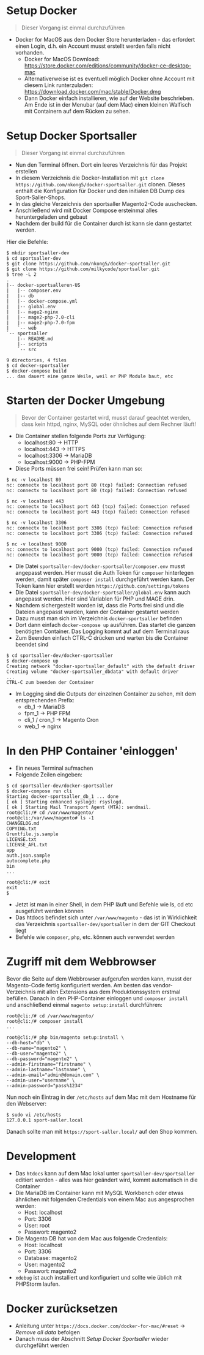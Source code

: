 # Setup Docker
> Dieser Vorgang ist einmal durchzuführen

* Docker for MacOS aus dem Docker Store herunterladen - das erfordert einen Login, d.h. ein Account musst erstellt werden falls nicht vorhanden.
	* Docker for MacOS Download: https://store.docker.com/editions/community/docker-ce-desktop-mac
	* Alternativerweise ist es eventuell möglich Docker ohne Account mit diesem Link runterzuladen: https://download.docker.com/mac/stable/Docker.dmg
	* Dann Docker einfach installieren, wie auf der Website beschrieben. Am Ende ist in der Menubar (auf dem Mac) einen kleinen Walfisch mit Containern auf dem Rücken zu sehen.

# Setup Docker Sportsaller
> Dieser Vorgang ist einmal durchzuführen

* Nun den Terminal öffnen. Dort ein leeres Verzeichnis für das Projekt erstellen
* In diesem Verzeichnis die Docker-Installation mit ``` git clone https://github.com/nkong5/docker-sportsaller.git ``` clonen. Dieses enthält die Konfiguration für Docker und den initialen DB Dump des Sport-Saller-Shops.
* In das gleiche Verzeichnis den sportsaller Magento2-Code auschecken.
* Anschließend wird mit Docker Compose ersteinmal alles heruntergeladen und gebaut
* Nachdem der build für die Container durch ist kann sie dann gestartet werden.

Hier die Befehle:

```
$ mkdir sportsaller-dev
$ cd sportsaller-dev
$ git clone https://github.com/nkong5/docker-sportsaller.git
$ git clone https://github.com/milkycode/sportsaller.git
$ tree -L 2
.
|-- docker-sportsalleren-US
|   |-- composer.env
|   |-- db
|   |-- docker-compose.yml
|   |-- global.env
|   |-- mage2-nginx
|   |-- mage2-php-7.0-cli
|   |-- mage2-php-7.0-fpm
|   `-- web
`-- sportsaller
    |-- README.md
    |-- scripts
    `-- src

9 directories, 4 files
$ cd docker-sportsaller
$ docker-compose build
... das dauert eine ganze Weile, weil er PHP Module baut, etc
```

# Starten der Docker Umgebung
> Bevor der Container gestartet wird, musst  darauf geachtet werden, dass kein httpd, nginx, MySQL oder öhnliches auf dem Rechner läuft!

* Die Container stellen folgende Ports zur Verfügung:
	* localhost:80 -> HTTP
	* localhost:443 -> HTTPS
	* localhost:3306 -> MariaDB
	* localhost:9000 -> PHP-FPM
* Diese Ports müssen frei sein! Prüfen kann man so:

```
$ nc -v localhost 80
nc: connectx to localhost port 80 (tcp) failed: Connection refused
nc: connectx to localhost port 80 (tcp) failed: Connection refused

$ nc -v localhost 443
nc: connectx to localhost port 443 (tcp) failed: Connection refused
nc: connectx to localhost port 443 (tcp) failed: Connection refused

$ nc -v localhost 3306
nc: connectx to localhost port 3306 (tcp) failed: Connection refused
nc: connectx to localhost port 3306 (tcp) failed: Connection refused

$ nc -v localhost 9000
nc: connectx to localhost port 9000 (tcp) failed: Connection refused
nc: connectx to localhost port 9000 (tcp) failed: Connection refused
```

* Die Datei `sportsaller-dev/docker-sportsaller/composer.env` musst angepasst werden. Hier musst die Auth Token für `composer` hinterlegen werden, damit später `composer install` durchgeführt werden kann. Der Token kann hier erstellt werden `https://github.com/settings/tokens`
* Die Datei `sportsaller-dev/docker-sportsaller/global.env` kann auch angepasst werden. Hier sind Variablen für PHP und MAGE drin.
* Nachdem sichergestellt worden ist, dass die Ports frei sind und die Dateien angepasst wurden, kann der Container gestartet werden
* Dazu musst man sich im Verzeichnis `docker-sportsaller` befinden
* Dort dann einfach `docker-compose up` ausführen. Das startet die ganzen benötigten Container. Das Logging kommt auf auf dem Terminal raus
* Zum Beenden einfach CTRL-C drücken und warten bis die Container beendet sind

```
$ cd sportsaller-dev/docker-sportsaller
$ docker-compose up
Creating network "docker-sportsaller_default" with the default driver
Creating volume "docker-sportsaller_dbdata" with default driver
...
CTRL-C zum beenden der Container
```

* Im Logging sind die Outputs der einzelnen Container zu sehen, mit dem entsprechenden Prefix:
	* db_1 -> MariaDB
	* fpm_1 -> PHP FPM
	* cli_1 / cron_1 -> Magento Cron
	* web_1 -> nginx

# In den PHP Container 'einloggen'
* Ein neues Terminal aufmachen
* Folgende Zeilen eingeben:

```
$ cd sportsaller-dev/docker-sportsaller
$ docker-compose run cli
Starting docker-sportsaller_db_1 ... done
[ ok ] Starting enhanced syslogd: rsyslogd.
[ ok ] Starting Mail Transport Agent (MTA): sendmail.
root@cli:/# cd /var/www/magento/
root@cli:/var/www/magento# ls -1
CHANGELOG.md
COPYING.txt
Gruntfile.js.sample
LICENSE.txt
LICENSE_AFL.txt
app
auth.json.sample
autocomplete.php
bin
...

root@cli:/# exit
exit
$
```

* Jetzt ist man in einer Shell, in dem PHP läuft und Befehle wie ls, cd etc ausgeführt werden können
* Das htdocs befindet sich unter `/var/www/magento` - das ist in Wirklichkeit das Verzeichnis `sportsaller-dev/sportsaller` in dem der GIT Checkout liegt
* Befehle wie `composer`, `php`, etc. können auch verwendet werden

# Zugriff mit dem Webbrowser
Bevor die Seite auf dem Webbrowser aufgerufen werden kann, musst der Magento-Code fertig konfiguriert werden. Am besten das vendor-Verzeichnis mit allen Extensions aus dem Produktionssystem erstmal befüllen. Danach in den PHP-Container einloggen und `composer install` und anschließend einmal `magento setup:install` durchführen:

```
root@cli:/# cd /var/www/magento/
root@cli:/# composer install
...

root@cli:/# php bin/magento setup:install \
--db-host="db" \
--db-name="magento2" \
--db-user="magento2" \
--db-password="magento2" \
--admin-firstname="firstname" \
--admin-lastname="lastname" \
--admin-email="admin@domain.com" \
--admin-user="username" \
--admin-password="pass%1234"
```

Nun noch ein Eintrag in der `/etc/hosts` auf dem Mac mit dem Hostname für den Webserver:

```
$ sudo vi /etc/hosts
127.0.0.1 sport-saller.local
```

Danach sollte man mit `https://sport-saller.local/` auf den Shop kommen.

# Development
* Das `htdocs` kann  auf dem Mac lokal unter `sportsaller-dev/sportsaller` editiert werden - alles was hier geändert wird, kommt automatisch in die Container
* Die MariaDB im Container kann mit MySQL Workbench oder etwas ähnlichen mit folgenden Credentials von einem Mac aus angesprochen werden:
	* Host: localhost
	* Port: 3306
	* User: root
	* Passwort: magento2
* Die Magento DB hat von dem Mac aus folgende Credentials:
	* Host: localhost
	* Port: 3306
	* Database: magento2
	* User: magento2
	* Passwort: magento2
* `xdebug` ist auch installiert und konfiguriert und sollte wie üblich mit PHPStorm laufen.

# Docker zurücksetzen
* Anleitung unter `https://docs.docker.com/docker-for-mac/#reset` -> _Remove all data_ befolgen
* Danach muss der Abschnitt _Setup Docker Sportsaller_ wieder durchgeführt werden

